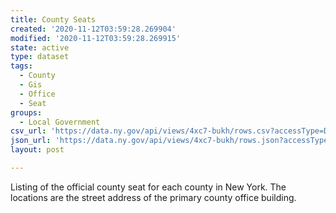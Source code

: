 ```yaml
---
title: County Seats
created: '2020-11-12T03:59:28.269904'
modified: '2020-11-12T03:59:28.269915'
state: active
type: dataset
tags:
  - County
  - Gis
  - Office
  - Seat
groups:
  - Local Government
csv_url: 'https://data.ny.gov/api/views/4xc7-bukh/rows.csv?accessType=DOWNLOAD'
json_url: 'https://data.ny.gov/api/views/4xc7-bukh/rows.json?accessType=DOWNLOAD'
layout: post

---
```

Listing of the official county seat for each county in New York.  The locations are the street address of the primary county office building.
